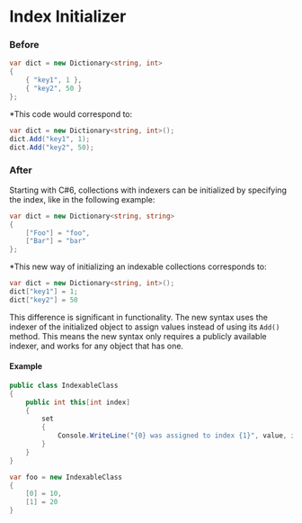 # Index Initializer

### Before

```csharp
var dict = new Dictionary<string, int>
{
    { "key1", 1 },
    { "key2", 50 }
};
```
*This code would correspond to:
```csharp
var dict = new Dictionary<string, int>();
dict.Add("key1", 1);
dict.Add("key2", 50);
```

### After

Starting with C#6, collections with indexers can be initialized by specifying the index, like in the following example:

```csharp
var dict = new Dictionary<string, string>
{
    ["Foo"] = "foo",
    ["Bar"] = "bar"
};
```
*This new way of initializing an indexable collections corresponds to:
```csharp
var dict = new Dictionary<string, int>();
dict["key1"] = 1;
dict["key2"] = 50
```

This difference is significant in functionality. The new syntax uses the indexer of the initialized object to assign values instead of using its ```Add()``` method. 
This means the new syntax only requires a publicly available indexer, and works for any object that has one.


#### Example
```csharp
public class IndexableClass
{
    public int this[int index]
    {
        set 
        { 
            Console.WriteLine("{0} was assigned to index {1}", value, index);
        }
    }
}

var foo = new IndexableClass
{
    [0] = 10,
    [1] = 20
}
```